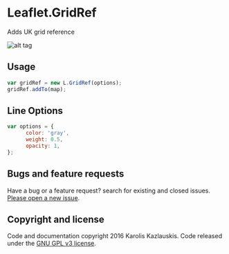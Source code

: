 # Leaflet.GridRef
Adds UK grid reference 

![alt tag](https://raw.githubusercontent.com/kazlauskis/Leaflet.GridRef/master/grid.gif)

## Usage

```javascript
var gridRef = new L.GridRef(options);
gridRef.addTo(map);
```

## Line Options

```javascript
var options = {
      color: 'gray',
      weight: 0.5,
      opacity: 1,
};
```

## Bugs and feature requests

Have a bug or a feature request? search for existing and closed issues. [Please open a new issue](https://github.com/kazlauskis/Leaflet.GridRef/issues).


## Copyright and license

Code and documentation copyright 2016 Karolis Kazlauskis. Code released under the [GNU GPL v3 license](LICENSE).
